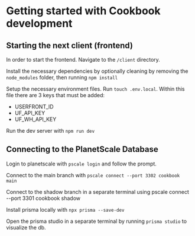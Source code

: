 # Getting started with Cookbook development

## Starting the next client (frontend)

In order to start the frontend. Navigate to the `/client` directory.

Install the necessary dependencies by optionally cleaning by removing the `node_modules` folder, then running `npm install`

Setup the necessary environment files. Run `touch .env.local`. Within this file there are 3 keys that must be added:

- USERFRONT_ID
- UF_API_KEY
- UF_WH_API_KEY

Run the dev server with `npm run dev`

## Connecting to the PlanetScale Database

Login to planetscale with `pscale login` and follow the prompt.

Connect to the main branch with `pscale connect --port 3302 cookbook main`

Connect to the shadow branch in a separate terminal using pscale connect --port 3301 cookbook shadow

Install prisma locally with `npx prisma --save-dev`

Open the prisma studio in a separate terminal by running `prisma studio` to visualize the db.
